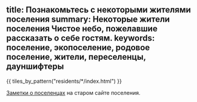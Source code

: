 title: Познакомьтесь с некоторыми жителями поселения
summary: Некоторые жители поселения Чистое небо, пожелавшие рассказать о себе гостям.
keywords: поселение, экопоселение, родовое поселение, жители, переселенцы, дауншифтеры
---
{{ tiles_by_pattern("residents/*/index.html") }}

[Заметки о поселенцах](http://www.chistoe-nebo.org/o-poselenii/litsa/) на старом сайте поселения.
